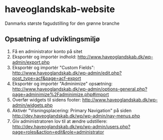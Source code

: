 # haveoglandskab-website
Danmarks største fagudstilling for den grønne branche

## Opsætning af udviklingsmiljø

1. Få en administrator konto på sitet
2. Eksportér og importér indhold: http://www.haveoglandskab.dk/wp-admin/export.php
3. Eksportér og importér "Custom Fields":  http://www.haveoglandskab.dk/wp-admin/edit.php?post_type=acf&page=acf-export
4. Eksportér og importér "Adminimize" opsætning: http://www.haveoglandskab.dk/wp-admin/options-general.php?page=adminimize%2Fadminimize.php#import
5. Overfør widgets til sidens footer: http://www.haveoglandskab.dk/wp-admin/widgets.php
6. Aktivér "Visningsplacering: Primary Navigation" på siden http://dev.haveoglandskab.dk/wp/wp-admin/nav-menus.php
7. Giv administratoren lov til at ændre udstillere:  http://dev.haveoglandskab.dk/wp/wp-admin/users.php?page=roles&action=edit&role=administrator
